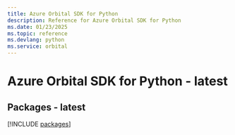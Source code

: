 ```yaml
---
title: Azure Orbital SDK for Python
description: Reference for Azure Orbital SDK for Python
ms.date: 01/23/2025
ms.topic: reference
ms.devlang: python
ms.service: orbital
---
```

# Azure Orbital SDK for Python - latest
## Packages - latest
[!INCLUDE [packages](orbital-index.md)]